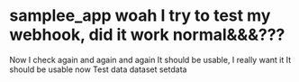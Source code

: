 # samplee_app woah I try to test my webhook, did it work normal&&&???
Now I check again and again
and again
It should be usable, I really want it
It should be usable now
Test data dataset setdata
